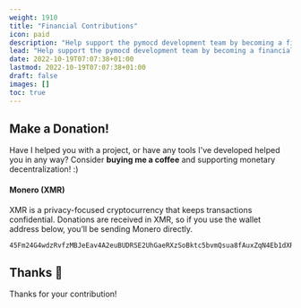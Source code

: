 ```yaml
---
weight: 1910
title: "Financial Contributions"
icon: paid
description: "Help support the pymocd development team by becoming a financial contributor."
lead: "Help support the pymocd development team by becoming a financial contributor."
date: 2022-10-19T07:07:38+01:00
lastmod: 2022-10-19T07:07:38+01:00
draft: false
images: []
toc: true
---
```


## Make a Donation!

Have I helped you with a project, or have any tools I've developed helped you in any way? Consider **buying me a coffee** and supporting monetary decentralization! :)

#### Monero (XMR)

XMR is a privacy-focused cryptocurrency that keeps transactions confidential. Donations are received in XMR, so if you use the wallet address below, you’ll be sending Monero directly.


```text
45Fm24G4wdzRvfzMBJeEav4A2euBUDRSE2UhGaeRXzSoBktc5bvmQsua8fAuxZqN4Eb1dXRcaJRt95b4Kma77QrELPkhtXV
```

## Thanks :green_heart:

Thanks for your contribution!
